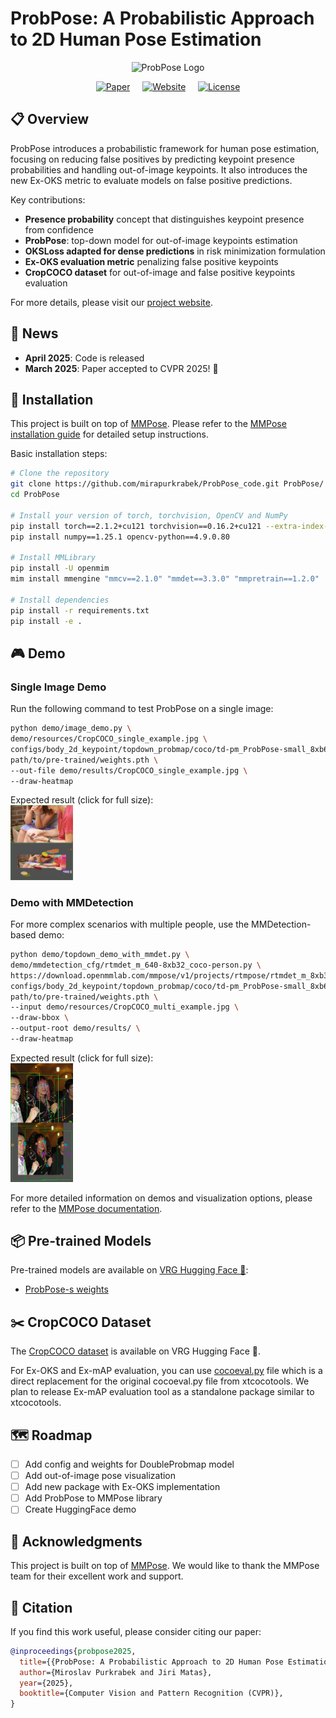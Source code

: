 # ProbPose: A Probabilistic Approach to 2D Human Pose Estimation

<div align="center">

![ProbPose Logo](demo/resources/ProbPose.ico)

[![Paper](https://img.shields.io/badge/Paper-CVPR%202025-blue)](https://arxiv.org/abs/2412.02254) &nbsp;&nbsp;&nbsp;
[![Website](https://img.shields.io/badge/Website-ProbPose-green)](https://mirapurkrabek.github.io/ProbPose/) &nbsp;&nbsp;&nbsp;
[![License](https://img.shields.io/badge/License-GPL%203.0-orange.svg)](LICENSE)

</div>

## 📋 Overview

ProbPose introduces a probabilistic framework for human pose estimation, focusing on reducing false positives by predicting keypoint presence probabilities and handling out-of-image keypoints. It also introduces the new Ex-OKS metric to evaluate models on false positive predictions.

Key contributions:
- **Presence probability** concept that distinguishes keypoint presence from confidence
- **ProbPose**: top-down model for out-of-image keypoints estimation
- **OKSLoss adapted for dense predictions** in risk minimization formulation
- **Ex-OKS evaluation metric** penalizing false positive keypoints
- **CropCOCO dataset** for out-of-image and false positive keypoints evaluation

For more details, please visit our [project website](https://mirapurkrabek.github.io/ProbPose/).

## 📢 News

- **April 2025**: Code is released
- **March 2025**: Paper accepted to CVPR 2025! 🎉

## 🚀 Installation

This project is built on top of [MMPose](https://github.com/open-mmlab/mmpose). Please refer to the [MMPose installation guide](https://mmpose.readthedocs.io/en/latest/installation.html) for detailed setup instructions.

Basic installation steps:
```bash
# Clone the repository
git clone https://github.com/mirapurkrabek/ProbPose_code.git ProbPose/
cd ProbPose

# Install your version of torch, torchvision, OpenCV and NumPy
pip install torch==2.1.2+cu121 torchvision==0.16.2+cu121 --extra-index-url https://download.pytorch.org/whl/cu121
pip install numpy==1.25.1 opencv-python==4.9.0.80

# Install MMLibrary
pip install -U openmim
mim install mmengine "mmcv==2.1.0" "mmdet==3.3.0" "mmpretrain==1.2.0"

# Install dependencies
pip install -r requirements.txt
pip install -e .
```

## 🎮 Demo

### Single Image Demo

Run the following command to test ProbPose on a single image:

```bash
python demo/image_demo.py \
demo/resources/CropCOCO_single_example.jpg \
configs/body_2d_keypoint/topdown_probmap/coco/td-pm_ProbPose-small_8xb64-210e_coco-256x192.py \
path/to/pre-trained/weights.pth \
--out-file demo/results/CropCOCO_single_example.jpg \
--draw-heatmap
```

Expected result (click for full size):  
<a href="demo/resources/single_demo_result.jpg">
    <img src="demo/resources/single_demo_result.jpg" alt="Single Image Demo" width="100"/>
</a>

### Demo with MMDetection

For more complex scenarios with multiple people, use the MMDetection-based demo:

```bash
python demo/topdown_demo_with_mmdet.py \
demo/mmdetection_cfg/rtmdet_m_640-8xb32_coco-person.py \
https://download.openmmlab.com/mmpose/v1/projects/rtmpose/rtmdet_m_8xb32-100e_coco-obj365-person-235e8209.pth \
configs/body_2d_keypoint/topdown_probmap/coco/td-pm_ProbPose-small_8xb64-210e_coco-256x192.py \
path/to/pre-trained/weights.pth \
--input demo/resources/CropCOCO_multi_example.jpg \
--draw-bbox \
--output-root demo/results/ \
--draw-heatmap
```

Expected result (click for full size):  
<a href="demo/resources/multi_demo_result.jpg">
    <img src="demo/resources/multi_demo_result.jpg" alt="Multi Person Demo" width="100"/>
</a>

For more detailed information on demos and visualization options, please refer to the [MMPose documentation](https://mmpose.readthedocs.io/en/latest/user_guides/inference.html).

## 📦 Pre-trained Models

Pre-trained models are available on [VRG Hugging Face 🤗](https://huggingface.co/vrg-prague/ProbPose-s/):
- [ProbPose-s weights](https://huggingface.co/vrg-prague/ProbPose-s/resolve/main/ProbPose-s.pth)

## ✂️ CropCOCO Dataset

The [CropCOCO dataset](https://huggingface.co/datasets/vrg-prague/CropCOCO) is available on VRG Hugging Face 🤗.

For Ex-OKS and Ex-mAP evaluation, you can use [cocoeval.py](mmpose/evaluation/metrics/_cocoeval.py) file which is a direct replacement for the original cocoeval.py file from xtcocotools.
We plan to release Ex-mAP evaluation tool as a standalone package similar to xtcocotools.


## 🗺️ Roadmap

- [ ] Add config and weights for DoubleProbmap model
- [ ] Add out-of-image pose visualization
- [ ] Add new package with Ex-OKS implementation
- [ ] Add ProbPose to MMPose library
- [ ] Create HuggingFace demo

## 🙏 Acknowledgments

This project is built on top of [MMPose](https://github.com/open-mmlab/mmpose). We would like to thank the MMPose team for their excellent work and support.

## 📝 Citation

If you find this work useful, please consider citing our paper:

```bibtex
@inproceedings{probpose2025,
  title={{ProbPose: A Probabilistic Approach to 2D Human Pose Estimation}}, 
  author={Miroslav Purkrabek and Jiri Matas},
  year={2025},
  booktitle={Computer Vision and Pattern Recognition (CVPR)},
}
```
